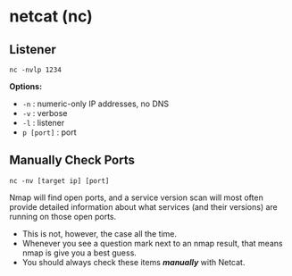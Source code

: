 # netcat (nc)

## Listener

`nc -nvlp 1234`

**Options:**
- `-n` : numeric-only IP addresses, no DNS
- `-v` : verbose
- `-l` : listener
- `p [port]` : port

## Manually Check Ports

`nc -nv [target ip] [port]`

Nmap will find open ports, and a service version scan will most often provide detailed information about what services (and their versions) are running on those open ports.
- This is not, however, the case all the time. 
- Whenever you see a question mark next to an nmap result, that means nmap is give you a best guess.
- You should always check these items **_manually_** with Netcat.

